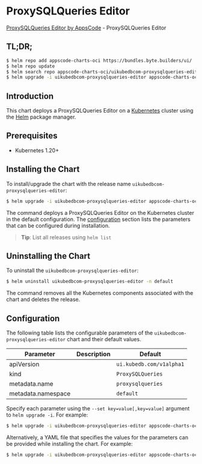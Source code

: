 # ProxySQLQueries Editor

[ProxySQLQueries Editor by AppsCode](https://byte.builders) - ProxySQLQueries Editor

## TL;DR;

```bash
$ helm repo add appscode-charts-oci https://bundles.byte.builders/ui/
$ helm repo update
$ helm search repo appscode-charts-oci/uikubedbcom-proxysqlqueries-editor --version=v0.4.19
$ helm upgrade -i uikubedbcom-proxysqlqueries-editor appscode-charts-oci/uikubedbcom-proxysqlqueries-editor -n default --create-namespace --version=v0.4.19
```

## Introduction

This chart deploys a ProxySQLQueries Editor on a [Kubernetes](http://kubernetes.io) cluster using the [Helm](https://helm.sh) package manager.

## Prerequisites

- Kubernetes 1.20+

## Installing the Chart

To install/upgrade the chart with the release name `uikubedbcom-proxysqlqueries-editor`:

```bash
$ helm upgrade -i uikubedbcom-proxysqlqueries-editor appscode-charts-oci/uikubedbcom-proxysqlqueries-editor -n default --create-namespace --version=v0.4.19
```

The command deploys a ProxySQLQueries Editor on the Kubernetes cluster in the default configuration. The [configuration](#configuration) section lists the parameters that can be configured during installation.

> **Tip**: List all releases using `helm list`

## Uninstalling the Chart

To uninstall the `uikubedbcom-proxysqlqueries-editor`:

```bash
$ helm uninstall uikubedbcom-proxysqlqueries-editor -n default
```

The command removes all the Kubernetes components associated with the chart and deletes the release.

## Configuration

The following table lists the configurable parameters of the `uikubedbcom-proxysqlqueries-editor` chart and their default values.

|     Parameter      | Description |               Default               |
|--------------------|-------------|-------------------------------------|
| apiVersion         |             | <code>ui.kubedb.com/v1alpha1</code> |
| kind               |             | <code>ProxySQLQueries</code>        |
| metadata.name      |             | <code>proxysqlqueries</code>        |
| metadata.namespace |             | <code>default</code>                |


Specify each parameter using the `--set key=value[,key=value]` argument to `helm upgrade -i`. For example:

```bash
$ helm upgrade -i uikubedbcom-proxysqlqueries-editor appscode-charts-oci/uikubedbcom-proxysqlqueries-editor -n default --create-namespace --version=v0.4.19 --set apiVersion=ui.kubedb.com/v1alpha1
```

Alternatively, a YAML file that specifies the values for the parameters can be provided while
installing the chart. For example:

```bash
$ helm upgrade -i uikubedbcom-proxysqlqueries-editor appscode-charts-oci/uikubedbcom-proxysqlqueries-editor -n default --create-namespace --version=v0.4.19 --values values.yaml
```
